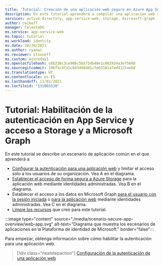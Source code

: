 ```yaml
---
title: 'Tutorial: Creación de una aplicación web segura en Azure App Service | Azure'
description: En este tutorial aprenderá a compilar una aplicación web con Azure App Service, habilitar la autenticación, llamar a Azure Storage y llamar a Microsoft Graph.
services: active-directory, app-service-web, storage, microsoft-graph
author: rwike77
manager: CelesteDG
ms.service: app-service-web
ms.topic: tutorial
ms.workload: identity
ms.date: 10/26/2021
ms.author: ryanwi
ms.reviewer: stsoneff
ms.custom: azureday1
ms.openlocfilehash: c6b236c3ce906c5b573db40e1c002924a3e75660
ms.sourcegitcommit: 106f5c9fa5c6d3498dd1cfe63181a7ed4125ae6d
ms.translationtype: HT
ms.contentlocale: es-ES
ms.lasthandoff: 11/02/2021
ms.locfileid: "131065520"
---
```

# <a name="tutorial-enable-authentication-in-app-service-and-access-storage-and-microsoft-graph"></a>Tutorial: Habilitación de la autenticación en App Service y acceso a Storage y a Microsoft Graph

En este tutorial se describe un escenario de aplicación común en el que aprenderá a:

- [Configurar la autenticación para una aplicación web](scenario-secure-app-authentication-app-service.md) y limitar el acceso solo a los usuarios de su organización. Vea A en el diagrama.
- [Establecer el acceso de forma segura a Azure Storage](scenario-secure-app-access-storage.md) para la aplicación web mediante identidades administradas. Vea B en el diagrama.
- Establecer el acceso a los datos en Microsoft Graph [para el usuario con la sesión iniciada](scenario-secure-app-access-microsoft-graph-as-user.md) o [para la aplicación web](scenario-secure-app-access-microsoft-graph-as-app.md) mediante identidades administradas. Vea C en el diagrama.
- [Limpie los recursos](scenario-secure-app-clean-up-resources.md) que creó para este tutorial.

:::image type="content" source="./media/scenario-secure-app-overview/web-app.svg" alt-text="Diagrama que muestra los escenarios de aplicaciones en la Plataforma de identidad de Microsoft." border="false":::

Para empezar, obtenga información sobre cómo habilitar la autenticación para una aplicación web.

> [!div class="nextstepaction"]
> [Configuración de la autenticación de una aplicación web](scenario-secure-app-authentication-app-service.md)
